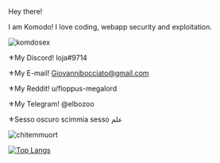 Hey there! 

I am Komodo! I love coding, webapp security and exploitation.

![komdosex](https://user-images.githubusercontent.com/68278515/147501724-a4218b61-e970-412a-8691-894cb9c2d0c0.jpg)

⚜My Discord! loja#9714

⚜My E-mail! Giovannibocciato@gmail.com

⚜My Reddit! u/floppus-megalord

⚜My Telegram! @elbozoo

⚜Sesso oscuro scimmia sesso علم

![chitemmuort](https://github-readme-stats.vercel.app/api?username=komodoooo&show_icons=true&theme=highcontrast)

[![Top Langs](https://github-readme-stats.vercel.app/api/top-langs/?username=komodoooo&layout=compact&theme=highcontrast)](https://github.com/anuraghazra/github-readme-stats)

